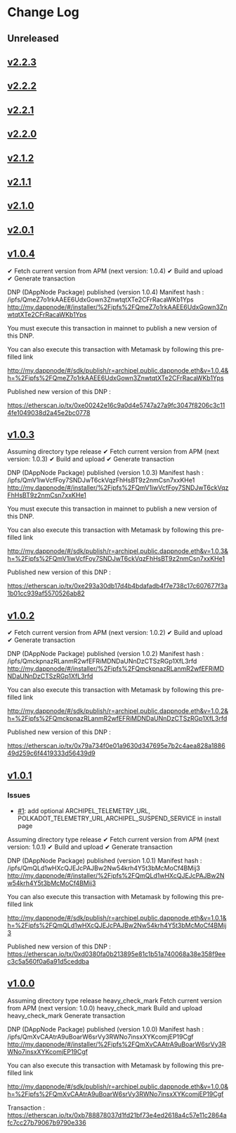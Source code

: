 # Change Log

## Unreleased

<!--New features/improvements/fixes go here-->

## [v2.2.3](https://github.com/luguslabs/DAppNodePackage-archipel/releases/tag/v2.2.3)

## [v2.2.2](https://github.com/luguslabs/DAppNodePackage-archipel/releases/tag/v2.2.2)

## [v2.2.1](https://github.com/luguslabs/DAppNodePackage-archipel/releases/tag/v2.2.1)

## [v2.2.0](https://github.com/luguslabs/DAppNodePackage-archipel/releases/tag/v2.2.0)

## [v2.1.2](https://github.com/luguslabs/DAppNodePackage-archipel/releases/tag/v2.1.2)

## [v2.1.1](https://github.com/luguslabs/DAppNodePackage-archipel/releases/tag/v2.1.1)

## [v2.1.0](https://github.com/luguslabs/DAppNodePackage-archipel/releases/tag/v2.1.0)

## [v2.0.1](https://github.com/luguslabs/DAppNodePackage-archipel/releases/tag/v2.0.1)

## [v1.0.4](https://github.com/luguslabs/DAppNodePackage-archipel/releases/tag/v1.0.4)

✔ Fetch current version from APM (next version: 1.0.4)
✔ Build and upload
✔ Generate transaction

DNP (DAppNode Package) published (version 1.0.4)
Manifest hash : /ipfs/QmeZ7o1rkAAEE6UdxGown3ZnwtqtXTe2CFrRacaWKb1Yps
http://my.dappnode/#/installer/%2Fipfs%2FQmeZ7o1rkAAEE6UdxGown3ZnwtqtXTe2CFrRacaWKb1Yps

You must execute this transaction in mainnet to publish a new version of this DNP.

You can also execute this transaction with Metamask by following this pre-filled link

http://my.dappnode/#/sdk/publish/r=archipel.public.dappnode.eth&v=1.0.4&h=%2Fipfs%2FQmeZ7o1rkAAEE6UdxGown3ZnwtqtXTe2CFrRacaWKb1Yps

Published new version of this DNP :

https://etherscan.io/tx/0xe00242e16c9a0d4e5747a27a9fc3047f8206c3c114fe1049038d2a45e2bc0778

## [v1.0.3](https://github.com/luguslabs/DAppNodePackage-archipel/releases/tag/v1.0.3)

Assuming directory type release
✔ Fetch current version from APM (next version: 1.0.3)
✔ Build and upload
✔ Generate transaction

DNP (DAppNode Package) published (version 1.0.3)
Manifest hash : /ipfs/QmV1iwVcfFoy7SNDJwT6ckVqzFhHsBT9z2nmCsn7xxKHe1
http://my.dappnode/#/installer/%2Fipfs%2FQmV1iwVcfFoy7SNDJwT6ckVqzFhHsBT9z2nmCsn7xxKHe1

You must execute this transaction in mainnet to publish a new version of this DNP.

You can also execute this transaction with Metamask by following this pre-filled link

http://my.dappnode/#/sdk/publish/r=archipel.public.dappnode.eth&v=1.0.3&h=%2Fipfs%2FQmV1iwVcfFoy7SNDJwT6ckVqzFhHsBT9z2nmCsn7xxKHe1

Published new version of this DNP :

https://etherscan.io/tx/0xe293a30db17d4b4bdafadb4f7e738c17c607677f3a1b01cc939af5570526ab82

## [v1.0.2](https://github.com/luguslabs/DAppNodePackage-archipel/releases/tag/v1.0.2)

✔ Fetch current version from APM (next version: 1.0.2)
✔ Build and upload
✔ Generate transaction

DNP (DAppNode Package) published (version 1.0.2)
Manifest hash : /ipfs/QmckpnazRLanmR2wfEFRiMDNDaUNnDzCTSzRGp1XfL3rfd
http://my.dappnode/#/installer/%2Fipfs%2FQmckpnazRLanmR2wfEFRiMDNDaUNnDzCTSzRGp1XfL3rfd

You can also execute this transaction with Metamask by following this pre-filled link

http://my.dappnode/#/sdk/publish/r=archipel.public.dappnode.eth&v=1.0.2&h=%2Fipfs%2FQmckpnazRLanmR2wfEFRiMDNDaUNnDzCTSzRGp1XfL3rfd

Published new version of this DNP :

https://etherscan.io/tx/0x79a734f0e01a9630d347695e7b2c4aea828a188649d259c6f4419333d56439d9

## [v1.0.1](https://github.com/luguslabs/DAppNodePackage-archipel/releases/tag/v1.0.1)

### Issues

- [#1](https://github.com/luguslabs/DAppNodePackage-archipel/issues/1): add optional ARCHIPEL_TELEMETRY_URL, POLKADOT_TELEMETRY_URL,ARCHIPEL_SUSPEND_SERVICE in install page

Assuming directory type release
✔ Fetch current version from APM (next version: 1.0.1)
✔ Build and upload
✔ Generate transaction

DNP (DAppNode Package) published (version 1.0.1)
Manifest hash : /ipfs/QmQLd1wHXcQJEJcPAJBw2Nw54krh4Y5t3bMcMoCf4BMij3
http://my.dappnode/#/installer/%2Fipfs%2FQmQLd1wHXcQJEJcPAJBw2Nw54krh4Y5t3bMcMoCf4BMij3

You can also execute this transaction with Metamask by following this pre-filled link

http://my.dappnode/#/sdk/publish/r=archipel.public.dappnode.eth&v=1.0.1&h=%2Fipfs%2FQmQLd1wHXcQJEJcPAJBw2Nw54krh4Y5t3bMcMoCf4BMij3

Published new version of this DNP :  
 https://etherscan.io/tx/0xd0380fa0b213895e81c1b51a740068a38e358f9eec3c5a560f0a6a91d5ceddba

## [v1.0.0](https://github.com/luguslabs/DAppNodePackage-archipel/releases/tag/v1.0.0)

Assuming directory type release
heavy_check_mark Fetch current version from APM (next version: 1.0.0)
heavy_check_mark Build and upload
heavy_check_mark Generate transaction

DNP (DAppNode Package) published (version 1.0.0)
Manifest hash : /ipfs/QmXvCAAtrA9uBoarW6srVy3RWNo7insxXYKcomjEP19Cgf
http://my.dappnode/#/installer/%2Fipfs%2FQmXvCAAtrA9uBoarW6srVy3RWNo7insxXYKcomjEP19Cgf

You can also execute this transaction with Metamask by following this pre-filled link

http://my.dappnode/#/sdk/publish/r=archipel.public.dappnode.eth&v=1.0.0&h=%2Fipfs%2FQmXvCAAtrA9uBoarW6srVy3RWNo7insxXYKcomjEP19Cgf

Transaction : https://etherscan.io/tx/0xb788878037d1fd21bf73e4ed2618a4c57e11c2864afc7cc27b79067b9790e336

